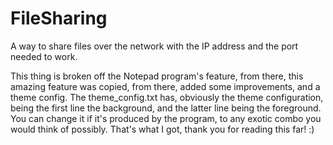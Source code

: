 # FileSharing
 A way to share files over the network with the IP address and the port needed to work.

This thing is broken off the Notepad program's feature, from there, this amazing feature was copied, from there, added some improvements, and a theme config.
The theme_config.txt has, obviously the theme configuration, being the first line the background, and the latter line being the foreground.
You can change it if it's produced by the program, to any exotic combo you would think of possibly.
That's what I got, thank you for reading this far! :)